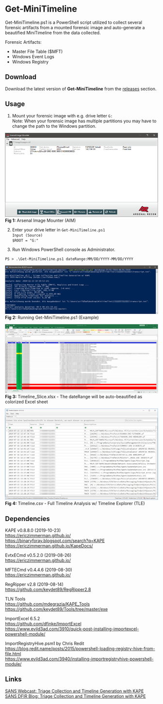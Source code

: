 # Get-MiniTimeline
Get-MiniTimeline.ps1 is a PowerShell script utilized to collect several forensic artifacts from a mounted forensic image and auto-generate a beautified MiniTimeline from the data collected.

Forensic Artifacts:  
* Master File Table ($MFT)  
* Windows Event Logs  
* Windows Registry  

## Download
Download the latest version of **Get-MiniTimeline** from the [releases](https://github.com/evild3ad/Get-MiniTimeline/releases) section.

## Usage
1. Mount your forensic image with e.g. drive letter `G:`  
Note: When your forensic image has multiple partitions you may have to change the path to the Windows partition.   

![Arsenal Image Mounter](https://github.com/evild3ad/Get-MiniTimeline/blob/master/Screenshots/AIM.png)
**Fig 1:** Arsenal Image Mounter (AIM) 

2. Enter your drive letter in `Get-MiniTimeline.ps1`  
`Input (Source)`  
`$ROOT = "G:"`  

3. Run Windows PowerShell console as Administrator.  

```
PS > .\Get-MiniTimeline.ps1 dateRange:MM/DD/YYYY-MM/DD/YYYY  
```

![PowerShell](https://github.com/evild3ad/Get-MiniTimeline/blob/master/Screenshots/PowerShell.png)
**Fig 2:** Running Get-MiniTimeline.ps1 (Example)

![Colorized Excel](https://github.com/evild3ad/Get-MiniTimeline/blob/master/Screenshots/Colorized-Excel.png)
**Fig 3:** Timeline_Slice.xlsx - The dateRange will be auto-beautified as colorized Excel sheet

![Timeline Explorer](https://github.com/evild3ad/Get-MiniTimeline/blob/master/Screenshots/TLE.png)
**Fig 4:** Timeline.csv - Full Timeline Analysis w/ Timeline Explorer (TLE)

## Dependencies
KAPE v0.8.8.0 (2019-10-23)  
https://ericzimmerman.github.io/  
https://binaryforay.blogspot.com/search?q=KAPE  
https://ericzimmerman.github.io/KapeDocs/  

EvtxECmd v0.5.2.0 (2019-08-26)  
https://ericzimmerman.github.io/  

MFTECmd v0.4.4.6 (2019-08-30)   
https://ericzimmerman.github.io/    

RegRipper v2.8 (2019-08-14)   
https://github.com/keydet89/RegRipper2.8  

TLN Tools   
https://github.com/mdegrazia/KAPE_Tools   
https://github.com/keydet89/Tools/tree/master/exe   

ImportExcel 6.5.2   
https://github.com/dfinke/ImportExcel  
https://www.evild3ad.com/3910/quick-post-installing-importexcel-powershell-module/

ImportRegistryHive.psm1 by Chris Redit   
https://blog.redit.name/posts/2015/powershell-loading-registry-hive-from-file.html  
https://www.evild3ad.com/3940/installing-importregistryhive-powershell-module/  

## Links
[SANS Webcast: Triage Collection and Timeline Generation with KAPE](https://www.youtube.com/watch?v=iYyWZSNBNcw)  
[SANS DFIR Blog: Triage Collection and Timeline Generation with KAPE](https://digital-forensics.sans.org/blog/2019/08/22/triage-collection-and-timeline-generation-with-kape)  